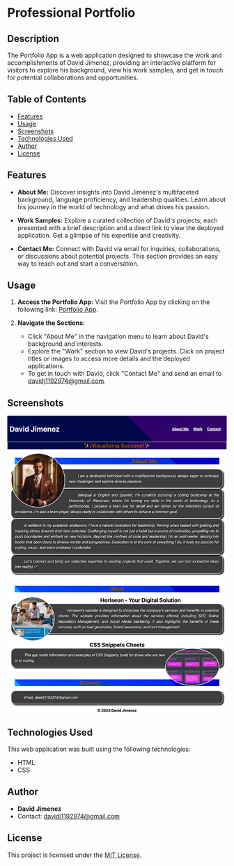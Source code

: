 
# Professional Portfolio

## Description

The Portfolio App is a web application designed to showcase the work and accomplishments of David Jimenez, providing an interactive platform for visitors to explore his background, view his work samples, and get in touch for potential collaborations and opportunities.

## Table of Contents

- [Features](#features)
- [Usage](#usage)
- [Screenshots](#screenshots)
- [Technologies Used](#technologies-used)
- [Author](#author)
- [License](#license)

## Features

- **About Me:** Discover insights into David Jimenez's multifaceted background, language proficiency, and leadership qualities. Learn about his journey in the world of technology and what drives his passion.

- **Work Samples:** Explore a curated collection of David's projects, each presented with a brief description and a direct link to view the deployed application. Get a glimpse of his expertise and creativity.

- **Contact Me:** Connect with David via email for inquiries, collaborations, or discussions about potential projects. This section provides an easy way to reach out and start a conversation.

## Usage

1. **Access the Portfolio App:** Visit the Portfolio App by clicking on the following link: [Portfolio App](https://davidj92.github.io/Professional-Portfolio/).

2. **Navigate the Sections:**
   - Click "About Me" in the navigation menu to learn about David's background and interests.
   - Explore the "Work" section to view David's projects. Click on project titles or images to access more details and the deployed applications.
   - To get in touch with David, click "Contact Me" and send an email to [davidj1192974@gmail.com](mailto:davidj1192974@gmail.com).

## Screenshots

![Website Img](/assets/images/127.0.0.1_5500_index.html.png)

## Technologies Used

This web application was built using the following technologies:

- HTML
- CSS
## Author

- **David Jimenez**
- Contact: [davidj1192974@gmail.com](mailto:davidj1192974@gmail.com)

## License

This project is licensed under the [MIT License](LICENSE).


